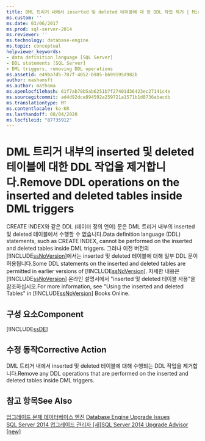 ```yaml
---
title: DML 트리거 내에서 inserted 및 deleted 테이블에 대 한 DDL 작업 제거 | Microsoft Docs
ms.custom: ''
ms.date: 03/06/2017
ms.prod: sql-server-2014
ms.reviewer: ''
ms.technology: database-engine
ms.topic: conceptual
helpviewer_keywords:
- data definition language [SQL Server]
- DDL statements [SQL Server]
- DML triggers, removing DDL operations
ms.assetid: e49ba7d5-787f-4052-b985-b699195d982b
author: mashamsft
ms.author: mathoma
ms.openlocfilehash: 61f7ab78b5ab6251b7f27401d36423ec27141c4e
ms.sourcegitcommit: ad4d92dce894592a259721a1571b1d8736abacdb
ms.translationtype: MT
ms.contentlocale: ko-KR
ms.lasthandoff: 08/04/2020
ms.locfileid: "87735912"
---
```

# <a name="remove-ddl-operations-on-the-inserted-and-deleted-tables-inside-dml-triggers"></a><span data-ttu-id="1ba53-102">DML 트리거 내부의 inserted 및 deleted 테이블에 대한 DDL 작업을 제거합니다.</span><span class="sxs-lookup"><span data-stu-id="1ba53-102">Remove DDL operations on the inserted and deleted tables inside DML triggers</span></span>
  <span data-ttu-id="1ba53-103">CREATE INDEX와 같은 DDL (데이터 정의 언어) 문은 DML 트리거 내부의 inserted 및 deleted 테이블에서 수행할 수 없습니다.</span><span class="sxs-lookup"><span data-stu-id="1ba53-103">Data definition language (DDL) statements, such as CREATE INDEX, cannot be performed on the inserted and deleted tables inside DML triggers.</span></span> <span data-ttu-id="1ba53-104">그러나 이전 버전의 [!INCLUDE[ssNoVersion](../../includes/ssnoversion-md.md)]에서는 inserted 및 deleted 테이블에 대해 일부 DDL 문이 허용됩니다.</span><span class="sxs-lookup"><span data-stu-id="1ba53-104">Some DDL statements on the inserted and deleted tables are permitted in earlier versions of [!INCLUDE[ssNoVersion](../../includes/ssnoversion-md.md)].</span></span> <span data-ttu-id="1ba53-105">자세한 내용은 [!INCLUDE[ssNoVersion](../../includes/ssnoversion-md.md)] 온라인 설명서에서 "inserted 및 deleted 테이블 사용"을 참조하십시오.</span><span class="sxs-lookup"><span data-stu-id="1ba53-105">For more information, see "Using the inserted and deleted Tables" in [!INCLUDE[ssNoVersion](../../includes/ssnoversion-md.md)] Books Online.</span></span>  
  
## <a name="component"></a><span data-ttu-id="1ba53-106">구성 요소</span><span class="sxs-lookup"><span data-stu-id="1ba53-106">Component</span></span>  
 [!INCLUDE[ssDE](../../includes/ssde-md.md)]  
  
## <a name="corrective-action"></a><span data-ttu-id="1ba53-107">수정 동작</span><span class="sxs-lookup"><span data-stu-id="1ba53-107">Corrective Action</span></span>  
 <span data-ttu-id="1ba53-108">DML 트리거 내에서 inserted 및 deleted 테이블에 대해 수행되는 DDL 작업을 제거합니다.</span><span class="sxs-lookup"><span data-stu-id="1ba53-108">Remove any DDL operations that are performed on the inserted and deleted tables inside DML triggers.</span></span>  
  
## <a name="see-also"></a><span data-ttu-id="1ba53-109">참고 항목</span><span class="sxs-lookup"><span data-stu-id="1ba53-109">See Also</span></span>  
 <span data-ttu-id="1ba53-110">[업그레이드 문제 데이터베이스 엔진](../../../2014/sql-server/install/database-engine-upgrade-issues.md) </span><span class="sxs-lookup"><span data-stu-id="1ba53-110">[Database Engine Upgrade Issues](../../../2014/sql-server/install/database-engine-upgrade-issues.md) </span></span>  
 [<span data-ttu-id="1ba53-111">SQL Server 2014 업그레이드 관리자 &#91;새&#93;</span><span class="sxs-lookup"><span data-stu-id="1ba53-111">SQL Server 2014 Upgrade Advisor &#91;new&#93;</span></span>](sql-server-2014-upgrade-advisor.md)  
  
  
